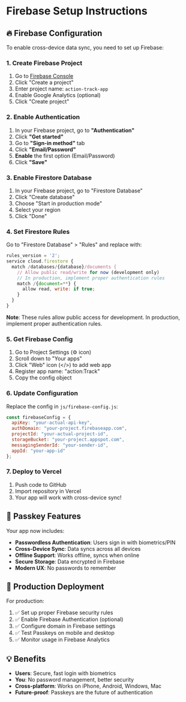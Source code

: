 # Firebase Setup Instructions

## 🔥 Firebase Configuration

To enable cross-device data sync, you need to set up Firebase:

### 1. Create Firebase Project
1. Go to [Firebase Console](https://console.firebase.google.com/)
2. Click "Create a project"
3. Enter project name: `action-track-app`
4. Enable Google Analytics (optional)
5. Click "Create project"

### 2. Enable Authentication
1. In your Firebase project, go to **"Authentication"**
2. Click **"Get started"**
3. Go to **"Sign-in method"** tab
4. Click **"Email/Password"**
5. **Enable** the first option (Email/Password)
6. Click **"Save"**

### 3. Enable Firestore Database
1. In your Firebase project, go to "Firestore Database"
2. Click "Create database"
3. Choose "Start in production mode"
4. Select your region
5. Click "Done"

### 4. Set Firestore Rules
Go to "Firestore Database" > "Rules" and replace with:

```javascript
rules_version = '2';
service cloud.firestore {
  match /databases/{database}/documents {
    // Allow public read/write for now (development only)
    // In production, implement proper authentication rules
    match /{document=**} {
      allow read, write: if true;
    }
  }
}
```

**Note**: These rules allow public access for development. In production, implement proper authentication rules.

### 5. Get Firebase Config
1. Go to Project Settings (⚙️ icon)
2. Scroll down to "Your apps"
3. Click "Web" icon (</>) to add web app
4. Register app name: "action:Track"
5. Copy the config object

### 6. Update Configuration
Replace the config in `js/firebase-config.js`:

```javascript
const firebaseConfig = {
  apiKey: "your-actual-api-key",
  authDomain: "your-project.firebaseapp.com",
  projectId: "your-actual-project-id",
  storageBucket: "your-project.appspot.com",
  messagingSenderId: "your-sender-id",
  appId: "your-app-id"
};
```

### 7. Deploy to Vercel
1. Push code to GitHub
2. Import repository in Vercel
3. Your app will work with cross-device sync!

## 🔑 Passkey Features

Your app now includes:

- **Passwordless Authentication**: Users sign in with biometrics/PIN
- **Cross-Device Sync**: Data syncs across all devices
- **Offline Support**: Works offline, syncs when online
- **Secure Storage**: Data encrypted in Firebase
- **Modern UX**: No passwords to remember

## 🚀 Production Deployment

For production:

1. ✅ Set up proper Firebase security rules
2. ✅ Enable Firebase Authentication (optional)
3. ✅ Configure domain in Firebase settings
4. ✅ Test Passkeys on mobile and desktop
5. ✅ Monitor usage in Firebase Analytics

## 💡 Benefits

- **Users**: Secure, fast login with biometrics
- **You**: No password management, better security
- **Cross-platform**: Works on iPhone, Android, Windows, Mac
- **Future-proof**: Passkeys are the future of authentication